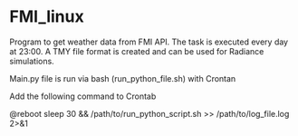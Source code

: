 # FMI_linux
Program to get weather data from FMI API. The task is executed every day at 23:00. A TMY file format is created and can be used for Radiance simulations.

Main.py file is run via bash (run_python_file.sh) with Crontan

Add the following command to Crontab

@reboot sleep 30 && /path/to/run_python_script.sh >> /path/to/log_file.log 2>&1
